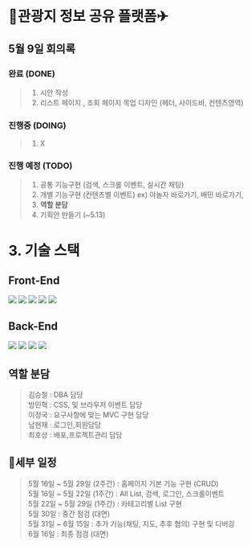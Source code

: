 # 🚌관광지 정보 공유 플랫폼✈

## 5월 9일 회의록
### 완료 (DONE) 
> 1. 시안 작성
> 2. 리스트 페이지 , 조회 페이지 목업 디자인 (헤더, 사이드바, 컨텐츠영역)
### 진행중 (DOING)
> 1. X
### 진행 예정 (TODO)
> 1. 공통 기능구현 (검색, 스크롤 이벤트, 실시간 채팅)
> 2. 개별 기능구현 (컨텐츠별 이벤트) ex) 야놀자 바로가기, 배민 바로가기, 
> 3. <strong>역할 분담</strong>
> 4. 기획안 만들기 (~5.13)

# 3. 기술 스택
## Front-End  
<img src="https://img.shields.io/badge/html5-E34F26?style=for-the-badge&logo=html5&logoColor=white"> <img src="https://img.shields.io/badge/css-1572B6?style=for-the-badge&logo=css3&logoColor=white"> <img src="https://img.shields.io/badge/javascript-F7DF1E?style=for-the-badge&logo=javascript&logoColor=black"> <img src="https://img.shields.io/badge/jquery-0769AD?style=for-the-badge&logo=jquery&logoColor=white"> <img src="https://img.shields.io/badge/bootstrap-7952B3?style=for-the-badge&logo=bootstrap&logoColor=white">

## Back-End
<img src="https://img.shields.io/badge/java-007396?style=for-the-badge&logo=java&logoColor=white"> <img src="https://img.shields.io/badge/spring data jpa-59666C?style=for-the-badge&logo=hibernate&logoColor=white"> <img src="https://img.shields.io/badge/spring boot-6DB33F?style=for-the-badge&logo=spring Boot&logoColor=white"> <img src="https://img.shields.io/badge/mariaDB-003545?style=for-the-badge&logo=mariaDB&logoColor=white">

## 역할 분담
> 김승철 : DBA 담당<br>
> 방민혁 : CSS, 및 브라우저 이벤트 담당<br>
> 이정국 : 요구사항에 맞는 MVC 구현 담당<br>
> 남현재 : 로그인,회원담당<br>
> 최호상 : 배포,프로젝트관리 담당<br>

## 📜세부 일정
> 5월 16일 ~ 5월 29일 (2주간) : 홈페이지 기본 기능 구현 (CRUD)<br>
> 5월 16일 ~ 5월 22일 (1주간) : All List, 검색, 로그인, 스크롤이벤트<br>
> 5월 22일 ~ 5월 29일 (1주간) : 카테고리별 List 구현<br>
> 5월 30일 : 중간 점검 (대면)<br>
> 5월 31일 ~ 6월 15일 : 추가 기능(채팅, 지도, 추후 협의) 구현 및 디버깅<br>
> 6월 16일 : 최종 점검 (대면)<br>
